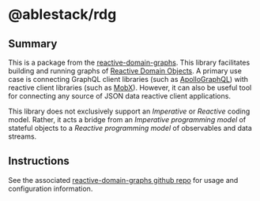 # @ablestack/rdg

## Summary

This is a package from the [reactive-domain-graphs](https://github.com/ablestack/reactive-domain-graphs). This library facilitates building and running graphs of [Reactive Domain Objects](#reactive-domain-objects). A primary use case is connecting GraphQL client libraries (such as [ApolloGraphQL](https://github.com/apollographql/apollo-client)) with reactive client libraries (such as [MobX](https://mobx.js.org/)). However, it can also be useful tool for connecting any source of JSON data reactive client applications.

This library does not exclusively support an _Imperative_ or _Reactive_ coding model. Rather, it acts a bridge from an _Imperative programming model_ of stateful objects to a _Reactive programming model_ of observables and data streams.

## Instructions

See the associated [reactive-domain-graphs github repo](https://github.com/ablestack/reactive-domain-graphs) for usage and configuration information.
